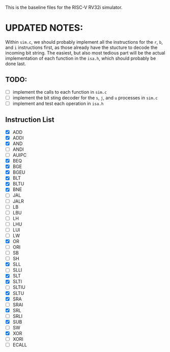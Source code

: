 This is the baseline files for the RISC-V RV32i simulator.

# UPDATED NOTES:

Within `sim.c`, we should probably implement all the instructions for the `r`, `b`, and `i` instructions first, as those already have the stucture to decode the incoming bit string.
The easiest, but also most tedious part will be the actual implementation of each function in the `isa.h`, which should probably be done last.

## TODO:
- [ ] implement the calls to each function in `sim.c`
- [ ] implement the bit sting decoder for the `s`, `j`, and `u` processes in `sim.c`
- [ ] implement and test each operation in `isa.h`

## Instruction List
- [X] ADD 
- [X] ADDI 
- [X] AND
- [ ] ANDI
- [ ] AUIPC
- [X] BEQ
- [X] BGE
- [X] BGEU
- [X] BLT
- [X] BLTU
- [X] BNE
- [ ] JAL
- [ ] JALR
- [ ] LB
- [ ] LBU
- [ ] LH
- [ ] LHU
- [ ] LUI
- [ ] LW
- [X] OR
- [ ] ORI
- [ ] SB
- [ ] SH
- [X] SLL
- [ ] SLLI
- [X] SLT
- [X] SLTI
- [ ] SLTIU
- [X] SLTU
- [X] SRA
- [ ] SRAI
- [X] SRL
- [ ] SRLI
- [X] SUB
- [ ] SW
- [X] XOR
- [ ] XORI
- [ ] ECALL
